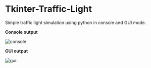 # Tkinter-Traffic-Light
Simple traffic light simulation using python in console and GUI mode.

<p></p>

<strong>Console output</strong><p></p>
![console](https://user-images.githubusercontent.com/61066153/109441863-be5f8900-7a4b-11eb-918f-64575248cd6a.png)

<strong>GUI output</strong><p></p>
![gui](https://user-images.githubusercontent.com/61066153/109441866-bf90b600-7a4b-11eb-8e72-89cc1361bf31.png)
